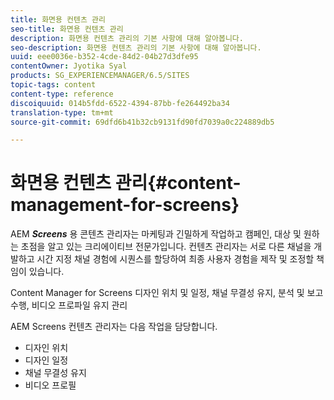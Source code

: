 ```yaml
---
title: 화면용 컨텐츠 관리
seo-title: 화면용 컨텐츠 관리
description: 화면용 컨텐츠 관리의 기본 사항에 대해 알아봅니다.
seo-description: 화면용 컨텐츠 관리의 기본 사항에 대해 알아봅니다.
uuid: eee0036e-b352-4cde-84d2-04b27d3dfe95
contentOwner: Jyotika Syal
products: SG_EXPERIENCEMANAGER/6.5/SITES
topic-tags: content
content-type: reference
discoiquuid: 014b5fdd-6522-4394-87bb-fe264492ba34
translation-type: tm+mt
source-git-commit: 69dfd6b41b32cb9131fd90fd7039a0c224889db5

---
```



# 화면용 컨텐츠 관리{#content-management-for-screens}

AEM ***Screens*** 용 콘텐츠 관리자는 마케팅과 긴밀하게 작업하고 캠페인, 대상 및 원하는 초점을 알고 있는 크리에이티브 전문가입니다. 컨텐츠 관리자는 서로 다른 채널을 개발하고 시간 지정 채널 경험에 시퀀스를 할당하여 최종 사용자 경험을 제작 및 조정할 책임이 있습니다.

Content Manager for Screens 디자인 위치 및 일정, 채널 무결성 유지, 분석 및 보고 수행, 비디오 프로파일 유지 관리

AEM Screens 컨텐츠 관리자는 다음 작업을 담당합니다.

* 디자인 위치
* 디자인 일정
* 채널 무결성 유지
* 비디오 프로필

